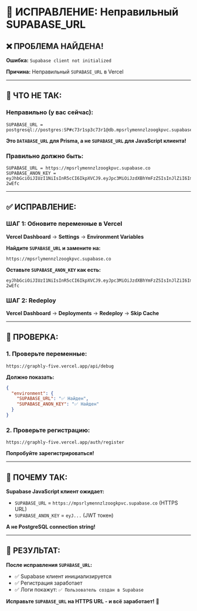 # 🔧 ИСПРАВЛЕНИЕ: Неправильный SUPABASE_URL

## ❌ **ПРОБЛЕМА НАЙДЕНА!**

**Ошибка:** `Supabase client not initialized`

**Причина:** Неправильный `SUPABASE_URL` в Vercel

---

## 🚨 **ЧТО НЕ ТАК:**

### **Неправильно (у вас сейчас):**
```env
SUPABASE_URL = postgresql://postgres:SP#c73r1sp3c73r1@db.mpsrlymennzlzoogkpvc.supabase.co:5432/postgres
```

**Это `DATABASE_URL` для Prisma, а не `SUPABASE_URL` для JavaScript клиента!**

### **Правильно должно быть:**
```env
SUPABASE_URL = https://mpsrlymennzlzoogkpvc.supabase.co
SUPABASE_ANON_KEY = eyJhbGciOiJIUzI1NiIsInR5cCI6IkpXVCJ9.eyJpc3MiOiJzdXBhYmFzZSIsInJlZiI6Im1wc3JseW1lbm56bHpvb2drcHZjIiwicm9sZSI6ImFub24iLCJpYXQiOjE3NTc0NjA0MjAsImV4cCI6MjA3MzAzNjQyMH0.wSkLb0gJ9y5CKerSobBDLma_5oXu61VbQWQBy-2wEfc
```

---

## ✅ **ИСПРАВЛЕНИЕ:**

### **ШАГ 1: Обновите переменные в Vercel**

**Vercel Dashboard** → **Settings** → **Environment Variables**

**Найдите `SUPABASE_URL` и замените на:**
```
https://mpsrlymennzlzoogkpvc.supabase.co
```

**Оставьте `SUPABASE_ANON_KEY` как есть:**
```
eyJhbGciOiJIUzI1NiIsInR5cCI6IkpXVCJ9.eyJpc3MiOiJzdXBhYmFzZSIsInJlZiI6Im1wc3JseW1lbm56bHpvb2drcHZjIiwicm9sZSI6ImFub24iLCJpYXQiOjE3NTc0NjA0MjAsImV4cCI6MjA3MzAzNjQyMH0.wSkLb0gJ9y5CKerSobBDLma_5oXu61VbQWQBy-2wEfc
```

### **ШАГ 2: Redeploy**

**Vercel Dashboard** → **Deployments** → **Redeploy** → **Skip Cache**

---

## 🧪 **ПРОВЕРКА:**

### **1. Проверьте переменные:**
`https://graphly-five.vercel.app/api/debug`

**Должно показать:**
```json
{
  "environment": {
    "SUPABASE_URL": "✅ Найден",
    "SUPABASE_ANON_KEY": "✅ Найден"
  }
}
```

### **2. Проверьте регистрацию:**
`https://graphly-five.vercel.app/auth/register`

**Попробуйте зарегистрироваться!**

---

## 🎯 **ПОЧЕМУ ТАК:**

**Supabase JavaScript клиент ожидает:**
- `SUPABASE_URL` = `https://mpsrlymennzlzoogkpvc.supabase.co` (HTTPS URL)
- `SUPABASE_ANON_KEY` = `eyJ...` (JWT токен)

**А не PostgreSQL connection string!**

---

## 🚀 **РЕЗУЛЬТАТ:**

**После исправления `SUPABASE_URL`:**
- ✅ Supabase клиент инициализируется
- ✅ Регистрация заработает
- ✅ Логи покажут: `✅ Пользователь создан в Supabase`

**Исправьте `SUPABASE_URL` на HTTPS URL - и всё заработает!** 🎉
